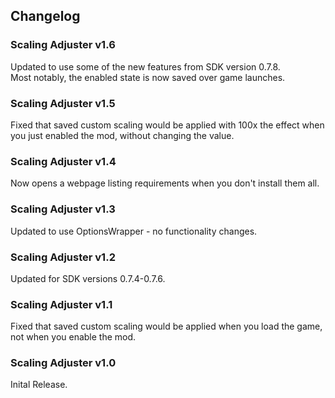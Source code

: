 ## Changelog

### Scaling Adjuster v1.6
Updated to use some of the new features from SDK version 0.7.8.    
Most notably, the enabled state is now saved over game launches.

### Scaling Adjuster v1.5
Fixed that saved custom scaling would be applied with 100x the effect when you just enabled the mod, without changing the value.

### Scaling Adjuster v1.4
Now opens a webpage listing requirements when you don't install them all.

### Scaling Adjuster v1.3
Updated to use OptionsWrapper - no functionality changes.

### Scaling Adjuster v1.2
Updated for SDK versions 0.7.4-0.7.6.

### Scaling Adjuster v1.1
Fixed that saved custom scaling would be applied when you load the game, not when you enable the mod.

### Scaling Adjuster v1.0
Inital Release.
